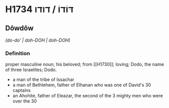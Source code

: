 # H1734 דּוֹדוֹ / דודו

## Dôwdôw

_(do-do' | doh-DOH | doh-DOH)_

### Definition

proper masculine noun; his beloved; from [[H1730]]; loving; Dodo, the name of three Israelites; Dodo.

- a man of the tribe of Issachar
- a man of Bethlehem, father of Elhanan who was one of David's 30 captains
- an Ahohite, father of Eleazar, the second of the 3 mighty men who were over the 30
